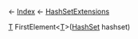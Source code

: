 ← [Index](Api-Index) ← [HashSetExtensions](System.Collections.Generic.HashSetExtensions)

[T]() FirstElement<T><[T]()>([HashSet<T>](System.Collections.Generic.HashSet`1) hashset)

